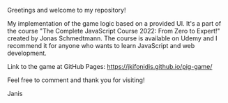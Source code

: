 Greetings and welcome to my repository!

My implementation of the game logic based on a provided UI.
It's a part of the course "The Complete JavaScript Course 2022: From Zero to Expert!" created by Jonas Schmedtmann. The course is available on Udemy and I recommend it for anyone who wants to learn JavaScript and web development.

Link to the game at GitHub Pages:
https://jkifonidis.github.io/pig-game/

Feel free to comment and thank you for visiting!

Janis
